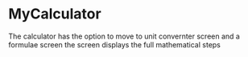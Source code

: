 # MyCalculator
The calculator  has the option to move to unit convernter screen and a formulae screen
the screen displays the full mathematical steps
